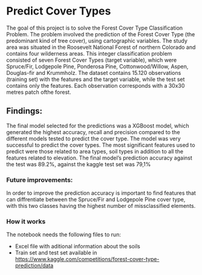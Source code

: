 # Predict Cover Types
The goal of this project is to solve the Forest Cover Type Classification Problem. The problem involved the prediction of the Forest Cover Type (the predominant kind of tree cover), using cartographic variables. The study area was situated in the Roosevelt National Forest of northern Colorado and contains four wilderness areas. This integer classification problem consisted of seven Forest Cover Types (target variable), which were Spruce/Fir, Lodgepole Pine, Ponderosa Pine, 
Cottonwood/Willow, Aspen, Douglas-fir and Krummholz.
The dataset contains 15.120 observations (training set) with the features and the target variable, while the test set contains only the features. Each observation corresponds with a 30x30 metres patch ofthe forest. 

## Findings:
The final model selected for the predictions was a XGBoost model, which generated the highest accuracy, recall and precision compared to the different models tested to predict the cover type. The model was very successful to predict the cover types. The most significant features used to predict were those related to area types, soil types in addition to all the features related to elevation. The final model’s prediction accuracy against the test was 89.2%, against the kaggle test set was 79,1%

### Future improvements:
In order to improve the prediction accuracy is important to find features that can diffrentiate between the Spruce/Fir and Lodgepole Pine cover type, with this two classes having the highest number of missclassified elements.

### How it works
The notebook needs the following files to run:
- Excel file with aditional information about the soils
- Train set and test set available in https://www.kaggle.com/competitions/forest-cover-type-prediction/data
